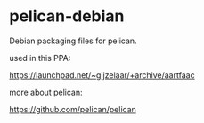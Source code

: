 pelican-debian
==============

Debian packaging files for pelican.

used in this PPA:

https://launchpad.net/~gijzelaar/+archive/aartfaac


more about pelican:

https://github.com/pelican/pelican
